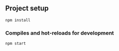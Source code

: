 ## Project setup

```
npm install
```

### Compiles and hot-reloads for development

```
npm start
```
